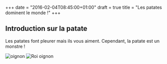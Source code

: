 +++
date = "2016-02-04T08:45:00+01:00"
draft = true
title = "Les patates dominent le monde !"
+++
## Introduction sur la patate

   Les patates font pleurer mais ils vous aiment.
   Cependant, la patate est un monstre !


   ![oignon](/oignon.jpg)
   ![Roi oignon](/oignon2.jpg)

